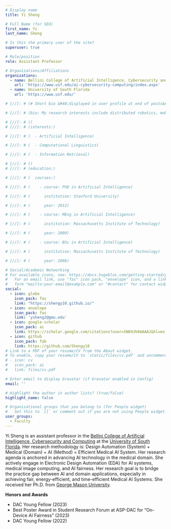 ```yaml
---
# Display name
title: Yi Sheng

# Full Name (for SEO)
first_name: Yi
last_name: Sheng

# Is this the primary user of the site?
superuser: true

# Role/position
role: Assistant Professor

# Organizations/Affiliations
organizations:
  - name: Bellini College of Artificial Intelligence, Cybersecurity and Computing
    url: 'https://www.usf.edu/ai-cybersecurity-computing/index.aspx'
  - name: University of South Florida
    url: 'https://www.usf.edu/'

# [//]: # (# Short bio &#40;displayed in user profile at end of posts&#41;)

# [//]: # (bio: My research interests include distributed robotics, mobile computing and programmable matter.)

# [//]: # ()
# [//]: # (interests:)

# [//]: # (  - Artificial Intelligence)

# [//]: # (  - Computational Linguistics)

# [//]: # (  - Information Retrieval)

# [//]: # ()
# [//]: # (education:)

# [//]: # (  courses:)

# [//]: # (    - course: PhD in Artificial Intelligence)

# [//]: # (      institution: Stanford University)

# [//]: # (      year: 2012)

# [//]: # (    - course: MEng in Artificial Intelligence)

# [//]: # (      institution: Massachusetts Institute of Technology)

# [//]: # (      year: 2009)

# [//]: # (    - course: BSc in Artificial Intelligence)

# [//]: # (      institution: Massachusetts Institute of Technology)

# [//]: # (      year: 2008)

# Social/Academic Networking
# For available icons, see: https://docs.hugoblox.com/getting-started/page-builder/#icons
#   For an email link, use "fas" icon pack, "envelope" icon, and a link in the
#   form "mailto:your-email@example.com" or "#contact" for contact widget.
social:
  - icon: globe
    icon_pack: fas
    link: "https://shengy10.github.io/"
  - icon: envelope
    icon_pack: fas
    link: 'ysheng2@gmu.edu'
  - icon: google-scholar
    icon_pack: ai
    link: https://scholar.google.com/citations?user=SN69Jk0AAAAJ&hl=en
  - icon: github
    icon_pack: fab
    link: https://github.com/Shengy10
# Link to a PDF of your resume/CV from the About widget.
# To enable, copy your resume/CV to `static/files/cv.pdf` and uncomment the lines below.
# - icon: cv
#   icon_pack: ai
#   link: files/cv.pdf

# Enter email to display Gravatar (if Gravatar enabled in Config)
email: ''

# Highlight the author in author lists? (true/false)
highlight_name: false

# Organizational groups that you belong to (for People widget)
#   Set this to `[]` or comment out if you are not using People widget.
user_groups:
  - Faculty
---
```


Yi Sheng is an assistant professor in the [Bellini College of Artificial Intelligence, Cybersecurity and Computing](https://www.usf.edu/ai-cybersecurity-computing/index.aspx) at the [University of South Florida](https://www.usf.edu/). Her research methodology is: Design Automation (System) + Medical (Domain) + AI (Method) = Efficient Medical AI System. Her research agenda is anchored in advancing AI technology in the medical domain. She actively engage in Electronic Design Automation (EDA) for AI systems, medical image computing, and AI fairness. Her research goal is to bridge the practice gap between AI and domain applications, especially in achieving fair, energy-efficient, and time-efficient Medical AI Systems. She received her Ph.D. from [George Mason University](https://www.gmu.edu/).

**Honors and Awards** 
- DAC Young Fellow (2023)
- Best Poster Award in Student Research Forum at ASP-DAC for “On-Device AI Fairness” (2023)
- DAC Young Fellow (2022)
